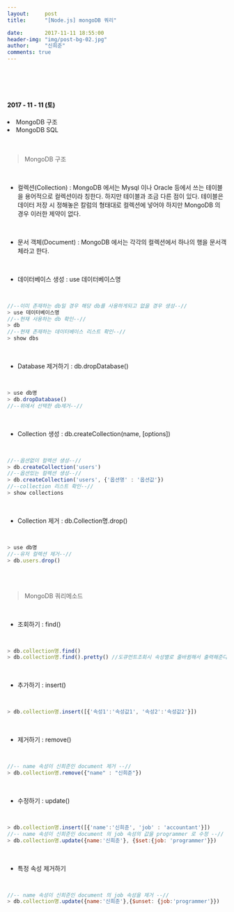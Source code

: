 ```yaml
---
layout:     post
title:      "[Node.js] mongoDB 쿼리"

date:       2017-11-11 18:55:00
header-img: "img/post-bg-02.jpg"
author:     "신희준"
comments: true
---
```


<meta name="description" content="Spring스프링 애너테이션 Annotation정리 @Autowired,@Qualifier,@Resource,@Component,@PostConstruct,@Aspect
,@AOP,@POINTCUT,@AROUND,@ADVICE,@RequestMapping,@REPOSITORY,@SERVICE,@COMPONENT
">
<br>
<H4 style ="font-weight:bold; color:black;"> </H4>
<br>
<H4 style ="font-weight:bold; color : black">2017 - 11 - 11 (토)</H4>
<li>MongoDB 구조</li>
<li>MongoDB SQL</li>
<br>
<br>

> MongoDB 구조

<br>

* 컬렉션(Collection) : MongoDB 에서는 Mysql 이나 Oracle 등에서 쓰는 테이블을 용어적으로 컬렉션이라 칭한다. 하지만 테이블과 조금 다른 점이 있다. 테이블은 데이터 저장 시 정해놓은 칼럼의 형태대로 컬렉션에 넣어야 하지만 MongoDB 의 경우 이러한 제약이 없다.

<br>

* 문서 객체(Document) : MongoDB 에서는 각각의 컬렉션에서 하나의 행을 문서객체라고 한다.

<br>

* 데이터베이스 생성 : use 데이터베이스명

<br>

~~~JavaScript
//--이미 존재하는 db일 경우 해당 db를 사용하게되고 없을 경우 생성--//
> use 데이터베이스명
//--현재 사용하는 db 확인--//
> db                           
//--현재 존재하는 데이터베이스 리스트 확인--//
> show dbs
~~~

<br>

* Database 제거하기 : db.dropDatabase()

<br>

~~~javascript
> use db명
> db.dropDatabase()
//--위에서 선택한 db제거--//
~~~

<br>

* Collection 생성 : db.createCollection(name, [options])

<br>

~~~JavaScript
//--옵션없이 컬렉션 생성--//
> db.createCollection('users')
//--옵션있는 컬렉션 생성--//
> db.createCollection('users', {'옵션명' : '옵션값'})
//--collection 리스트 확인--//
> show collections
~~~

<br>

* Collection 제거 : db.Collection명.drop()

<br>

~~~JavaScript
> use db명
//--유저 컬렉션 제거--//
> db.users.drop()
~~~


<br>
<br>

> MongoDB 쿼리메소드


<br>

* 조회하기 : find()

<br>

~~~JavaScript
> db.collection명.find()
> db.collection명.find().pretty() //도큐먼트조회시 속성별로 줄바뀜해서 출력해준다.
~~~

<br>

* 추가하기 : insert()

<br>

~~~JavaScript
> db.collection명.insert([{'속성1':'속성값1', '속성2':'속성값2'}])
~~~

<br>

* 제거하기 : remove()

<br>

~~~JavaScript
//-- name 속성이 신희준인 document 제거 --//
> db.collection명.remove({"name" : "신희준"})
~~~

<br>


* 수정하기 : update()

<br>

~~~JavaScript
> db.collection명.insert([{'name':'신희준', 'job' : 'accountant'}])
//-- name 속성이 신희준인 document 의 job 속성의 값을 programmer 로 수정 --//
> db.collection명.update({name:'신희준'}, {$set:{job: 'programmer'}})
~~~

<br>

* 특정 속성 제거하기

<br>

~~~javascript
//-- name 속성이 신희준인 document 의 job 속성을 제거 --//
> db.collection명.update({name:'신희준'},{$unset: {job:'programmer'}})
~~~

<br>
